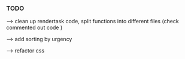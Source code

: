 ### **TODO** 

--> clean up rendertask code, split functions into different files (check commented out code )

--> add sorting by urgency

--> refactor css 

